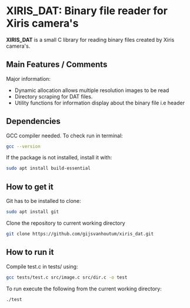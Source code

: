 # XIRIS_DAT: Binary file reader for Xiris camera's

**XIRIS_DAT** is a small C library for reading binary files created by Xiris
camera's. 

## Main Features / Comments
Major information:

  - Dynamic allocation allows multiple resolution images to be read
  - Directory scraping for DAT files. 
  - Utility functions for information display about the binary file i.e header

## Dependencies
GCC compiler needed. To check run in terminal:
```sh
gcc --version
```
If the package is not installed, install it with:
```sh
sudo apt install build-essential
```

## How to get it

Git has to be installed to clone: 
```sh
sudo apt install git
```
Clone the repository to current working directory
```sh
git clone https://github.com/gijsvanhoutum/xiris_dat.git
```

## How to run it
Compile test.c in tests/ using:
```sh
gcc tests/test.c src/image.c src/dir.c -o test
```
To run execute the following from the current working directory:
```sh
./test
```